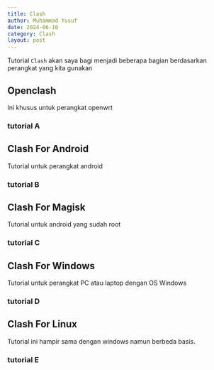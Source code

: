 ```yaml
---
title: Clash
author: Muhammad Yusuf
date: 2024-06-10
category: Clash
layout: post
---
```


Tutorial `Clash` akan saya bagi menjadi beberapa bagian berdasarkan perangkat yang kita gunakan

## Openclash

Ini khusus untuk perangkat openwrt

### tutorial A

## Clash For Android

Tutorial untuk perangkat android

### tutorial B

## Clash For Magisk

Tutorial untuk android yang sudah root

### tutorial C

## Clash For Windows

Tutorial untuk perangkat PC atau laptop dengan OS Windows

### tutorial D

## Clash For Linux

Tutorial ini hampir sama dengan windows namun berbeda basis.

### tutorial E